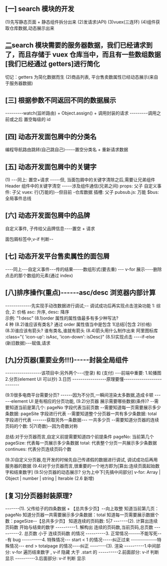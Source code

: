 ## [一] search 模块的开发

(1)先写静态页面 + 静态组件拆分出来
(2)发请求(API)
(3)vuex(三连环)
(4)组件获取仓库数据,动态展示出来

## [二](1)search 模块需要的服务器数据，我们已经请求到了，而且存储于 vuex 仓库当中，而且有一些数组数据[我们已经通过 getters]进行简化

切记：getters 为简化数据而生
(2)商品列表, 平台售卖数属性已经动态展示(来自于服务器数据)

## [三] 根据参数不同返回不同的数据展示

---------watch(监听路由) + Object.assign() + 调用封装的请求
---------调用之前或之后 置空每级的 id

## [四] 动态开发面包屑中的分类名

编程导航路由跳转(自己跳自己)-----置空分类名 + 重新请求数据

## [五] 动态开发面包屑中的关键字

(1)
---同上: 置空+请求
-----但, 当面包屑中的关键字清除之后,需要让兄弟组件 Header 组件中的关键字清空
-----涉及组件通信(兄弟之间)
props: 父子
自定义事件: 子父
vuex: 行(万能的)--但目前 -仓库数据
插槽: 父子
pubsub.js: 万能
\$bus: 全局事件总线

## [六] 动态开发面包屑中的品牌

自定义事件, 子传给父品牌信息----置空 + 请求

面包屑标签中,v-if 判断--

## [七] 动态开发平台售卖属性的面包屑

----同上---自定义事件---传的结果-----数组形式(要去重)
--- v-for 展示----删除点击的那个数组的元素(通过 index)

## [八]排序操作(重点)------asc/desc 浏览器内部计算

-------------先实现手动改数据进行调试;-- 调试成功后再实现点击渲染功能
1: 综合, 2: 价格 asc: 升序, desc: 降序  
示例: "1:desc"
(8.1)order 属性的属性值最多有多少种写法?  
4 种
(8.2)谁应该有类名?
通过 order 属性值当中是包含 1(总结)|包含 2(价格)
(8.3)谁应该有箭头?
谁有类名,谁就有箭头
(8.4)箭头用什么制作出来
阿里图标库
:class="{ 'icon-up': isAsc, 'icon-down': isDesc}"
(8.5)实现点击
----if-else (新旧数据)---赋值,请求

## [九]分页器(重要业务!!!)-----封装全局组件

------------------该项目中:另外两个---(登录) 和 (支付)
---前端中重要: 1.轮播图 2.分页(element UI 可以抄) 3.日历
-----------------原理要懂--------------------------

(9.1)很多电商平台需要分页?
------因为不分页,一瞬间渲染太多数据,造成卡顿
------element UI 是有相应的分页功能,
(9.2)分页器 展示需要哪些数据(条件)?
--需要知道当前是第几个: pageNo 字段代表当前页数
--需要知道每一页需要展示多少条数据: pageSite 字段进行代表
--需要知道整个分页器一共有多少条数据: total 字段进行代表
-------获取另外一条数据--- 一共多少页
--需要知道分页器的连续页码的个数: 5|7(奇数)--因为奇数对称

总结:对于分页器而言,自定义前提需要知道四个前提条件
pageNo: 当前第几个
pageSize: 代表每一页展示多少条数据
total: 代表整个分页一共展示多少条数据
continues: 代表分页连续页码个数

(9.3)自定义分页器,在开发的时候先自己传递假的数据进行调试, 调试成功后再用服务器的数据
(9.4)对于分页器而言,很重要的一个地方即为[算出:连续页面起始数字和结束数字]
(9.5)分页器的动态展示? 分为上中下[先搞中间部分]
v-for: Array | Object | number | string | Iterable (2.6 新增)

## [复习]分页器封装原理?

-------(1). 父传给子的四条数据 + 【总共多少页】--向上取整
知道当前第几页：pageNo
知道分页器一共需要展示多少条数据：total
知道每一页需要展示数据个数：pageSize--【总共多少页】
知道连续的页码数: 5|7
-------(2). 计算出连续页码数 开始与结束的数字
----------1. 解构出 连续的页码数,当前页码,总页数
----------2. 总页数 小于 连续页码数 的情况
----------3. 正常情况------不能写死---有 bug
----------4. 特殊情况--- start < 1 的情况-----纠正过来
-------------特殊情况--- end > totalpage 的情况----纠正
--------(3). 渲染
----------1.中间部分: v-for 遍历结束数字 , v-if 隐藏 大于 .start 的
----------2.前面部分: v-if 判断 显示
----------3.后面部分: v-if 判断 显示
